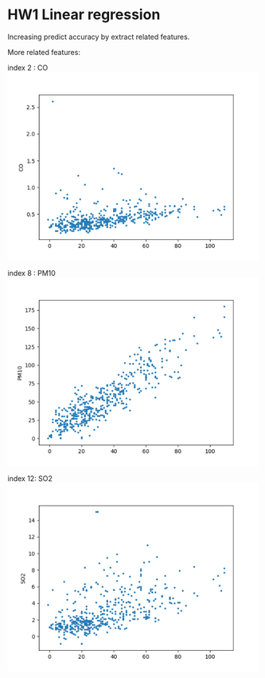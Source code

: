 # HW1 Linear regression

Increasing predict accuracy by extract related features.

More related features:

index 2 : CO
![CO](features/CO.png)

index 8 : PM10
![PM10](features/PM10.png)

index 12: SO2
![SO2](features/SO2.png)

